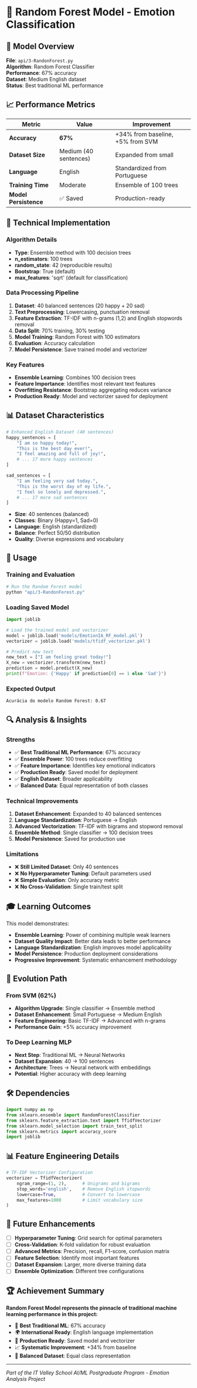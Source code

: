 # 🌲 Random Forest Model - Emotion Classification

## 🎯 Model Overview

**File**: `api/3-RandonForest.py`  
**Algorithm**: Random Forest Classifier  
**Performance**: 67% accuracy  
**Dataset**: Medium English dataset  
**Status**: Best traditional ML performance

## 📈 Performance Metrics

| Metric | Value | Improvement |
|--------|-------|-------------|
| **Accuracy** | **67%** | +34% from baseline, +5% from SVM |
| **Dataset Size** | Medium (40 sentences) | Expanded from small |
| **Language** | English | Standardized from Portuguese |
| **Training Time** | Moderate | Ensemble of 100 trees |
| **Model Persistence** | ✅ Saved | Production-ready |

## 🔧 Technical Implementation

### Algorithm Details
- **Type**: Ensemble method with 100 decision trees
- **n_estimators**: 100 trees
- **random_state**: 42 (reproducible results)
- **Bootstrap**: True (default)
- **max_features**: 'sqrt' (default for classification)

### Data Processing Pipeline
1. **Dataset**: 40 balanced sentences (20 happy + 20 sad)
2. **Text Preprocessing**: Lowercasing, punctuation removal
3. **Feature Extraction**: TF-IDF with n-grams (1,2) and English stopwords removal
4. **Data Split**: 70% training, 30% testing
5. **Model Training**: Random Forest with 100 estimators
6. **Evaluation**: Accuracy calculation
7. **Model Persistence**: Save trained model and vectorizer

### Key Features
- **Ensemble Learning**: Combines 100 decision trees
- **Feature Importance**: Identifies most relevant text features
- **Overfitting Resistance**: Bootstrap aggregating reduces variance
- **Production Ready**: Model and vectorizer saved for deployment

## 📊 Dataset Characteristics

```python
# Enhanced English Dataset (40 sentences)
happy_sentences = [
    "I am so happy today!",
    "This is the best day ever!",
    "I feel amazing and full of joy!",
    # ... 17 more happy sentences
]

sad_sentences = [
    "I am feeling very sad today.",
    "This is the worst day of my life.",
    "I feel so lonely and depressed.",
    # ... 17 more sad sentences
]
```

- **Size**: 40 sentences (balanced)
- **Classes**: Binary (Happy=1, Sad=0)
- **Language**: English (standardized)
- **Balance**: Perfect 50/50 distribution
- **Quality**: Diverse expressions and vocabulary

## 🚀 Usage

### Training and Evaluation
```bash
# Run the Random Forest model
python "api/3-RandonForest.py"
```

### Loading Saved Model
```python
import joblib

# Load the trained model and vectorizer
model = joblib.load('models/EmotionIA_RF_model.pkl')
vectorizer = joblib.load('models/tfidf_vectorizer.pkl')

# Predict new text
new_text = ["I am feeling great today!"]
X_new = vectorizer.transform(new_text)
prediction = model.predict(X_new)
print(f"Emotion: {'Happy' if prediction[0] == 1 else 'Sad'}")
```

### Expected Output
```
Acurácia do modelo Random Forest: 0.67
```

## 🔍 Analysis & Insights

### Strengths
- ✅ **Best Traditional ML Performance**: 67% accuracy
- ✅ **Ensemble Power**: 100 trees reduce overfitting
- ✅ **Feature Importance**: Identifies key emotional indicators
- ✅ **Production Ready**: Saved model for deployment
- ✅ **English Dataset**: Broader applicability
- ✅ **Balanced Data**: Equal representation of both classes

### Technical Improvements
1. **Dataset Enhancement**: Expanded to 40 balanced sentences
2. **Language Standardization**: Portuguese → English
3. **Advanced Vectorization**: TF-IDF with bigrams and stopword removal
4. **Ensemble Method**: Single classifier → 100 decision trees
5. **Model Persistence**: Saved for production use

### Limitations
- ❌ **Still Limited Dataset**: Only 40 sentences
- ❌ **No Hyperparameter Tuning**: Default parameters used
- ❌ **Simple Evaluation**: Only accuracy metric
- ❌ **No Cross-Validation**: Single train/test split

## 🎓 Learning Outcomes

This model demonstrates:
- **Ensemble Learning**: Power of combining multiple weak learners
- **Dataset Quality Impact**: Better data leads to better performance
- **Language Standardization**: English improves model applicability
- **Model Persistence**: Production deployment considerations
- **Progressive Improvement**: Systematic enhancement methodology

## 🔄 Evolution Path

### From SVM (62%)
- **Algorithm Upgrade**: Single classifier → Ensemble method
- **Dataset Enhancement**: Small Portuguese → Medium English
- **Feature Engineering**: Basic TF-IDF → Advanced with n-grams
- **Performance Gain**: +5% accuracy improvement

### To Deep Learning MLP
- **Next Step**: Traditional ML → Neural Networks
- **Dataset Expansion**: 40 → 100 sentences
- **Architecture**: Trees → Neural network with embeddings
- **Potential**: Higher accuracy with deep learning

## 🛠️ Dependencies

```python
import numpy as np
from sklearn.ensemble import RandomForestClassifier
from sklearn.feature_extraction.text import TfidfVectorizer
from sklearn.model_selection import train_test_split
from sklearn.metrics import accuracy_score
import joblib
```

## 📊 Feature Engineering Details

```python
# TF-IDF Vectorizer Configuration
vectorizer = TfidfVectorizer(
    ngram_range=(1, 2),      # Unigrams and bigrams
    stop_words='english',    # Remove English stopwords
    lowercase=True,          # Convert to lowercase
    max_features=1000        # Limit vocabulary size
)
```

## 🔮 Future Enhancements

- [ ] **Hyperparameter Tuning**: Grid search for optimal parameters
- [ ] **Cross-Validation**: K-fold validation for robust evaluation
- [ ] **Advanced Metrics**: Precision, recall, F1-score, confusion matrix
- [ ] **Feature Selection**: Identify most important features
- [ ] **Dataset Expansion**: Larger, more diverse training data
- [ ] **Ensemble Optimization**: Different tree configurations

## 🏆 Achievement Summary

**Random Forest Model represents the pinnacle of traditional machine learning performance in this project:**

- 🥇 **Best Traditional ML**: 67% accuracy
- 🌍 **International Ready**: English language implementation
- 🚀 **Production Ready**: Saved model and vectorizer
- 📈 **Systematic Improvement**: +34% from baseline
- 🎯 **Balanced Dataset**: Equal class representation

---

*Part of the IT Valley School AI/ML Postgraduate Program - Emotion Analysis Project*